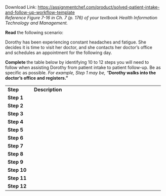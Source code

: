 Download Link: https://assignmentchef.com/product/solved-patient-intake-and-follow-up-workflow-template
<br>
<em>Reference</em><em> Figure 7-16 in Ch. 7 (p. 176) of </em><em>your textbook </em><em>Health Information Technology and Management</em><em>.</em>

<strong>Read</strong> the following scenario:

Dorothy has been experiencing constant headaches and fatigue. She decides it is time to visit her doctor, and she contacts her doctor’s office and schedules an appointment for the following day.

<strong>Complete </strong>the table below by identifying 10 to 12 steps you will need to follow when assisting Dorothy from patient intake to patient follow-up. Be as specific as possible. <em>For example, Step 1 may be, “</em><strong>Dorothy walks into the doctor’s office and registers.”</strong>

<strong> </strong>

<table>

 <tbody>

  <tr>

   <td width="84"><strong>Step</strong></td>

   <td width="541"><strong>Description</strong></td>

  </tr>

  <tr>

   <td width="84"><strong>Step 1</strong></td>

   <td width="541"><strong> </strong></td>

  </tr>

  <tr>

   <td width="84"><strong>Step 2</strong></td>

   <td width="541"><strong> </strong></td>

  </tr>

  <tr>

   <td width="84"><strong>Step 3</strong></td>

   <td width="541"><strong> </strong></td>

  </tr>

  <tr>

   <td width="84"><strong>Step 4</strong></td>

   <td width="541"><strong> </strong></td>

  </tr>

  <tr>

   <td width="84"><strong>Step 5</strong></td>

   <td width="541"><strong> </strong></td>

  </tr>

  <tr>

   <td width="84"><strong>Step 6</strong></td>

   <td width="541"><strong> </strong></td>

  </tr>

  <tr>

   <td width="84"><strong>Step 7</strong></td>

   <td width="541"><strong> </strong></td>

  </tr>

  <tr>

   <td width="84"><strong>Step 8</strong></td>

   <td width="541"><strong> </strong></td>

  </tr>

  <tr>

   <td width="84"><strong>Step 9</strong></td>

   <td width="541"><strong> </strong></td>

  </tr>

  <tr>

   <td width="84"><strong>Step 10</strong></td>

   <td width="541"><strong> </strong></td>

  </tr>

  <tr>

   <td width="84"><strong>Step 11</strong></td>

   <td width="541"><strong> </strong></td>

  </tr>

  <tr>

   <td width="84"><strong>Step 12</strong></td>

   <td width="541"><strong> </strong></td>

  </tr>

 </tbody>

</table>

<strong> </strong>